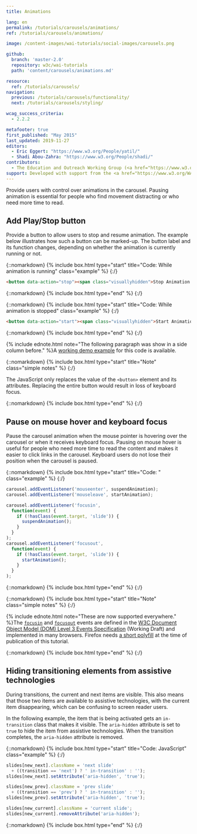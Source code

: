```yaml
---
title: Animations

lang: en
permalink: /tutorials/carousels/animations/
ref: /tutorials/carousels/animations/

image: /content-images/wai-tutorials/social-images/carousels.png

github:
  branch: 'master-2.0'
  repository: w3c/wai-tutorials
  path: 'content/carousels/animations.md'

resource:
  ref: /tutorials/carousels/
navigation:
  previous: /tutorials/carousels/functionality/
  next: /tutorials/carousels/styling/

wcag_success_criteria:
  - 2.2.2

metafooter: true
first_published: "May 2015"
last_updated: 2019-11-27
editors:
  - Eric Eggert: "https://www.w3.org/People/yatil/"
  - Shadi Abou-Zahra: "https://www.w3.org/People/shadi/"
contributors:
  - The Education and Outreach Working Group (<a href="https://www.w3.org/WAI/EO/">EOWG</a>)
support: Developed with support from the <a href="https://www.w3.org/WAI/ACT/">WAI-ACT project</a>, co-funded by the <strong>European Commission <abbr title="Information Society Technologies">IST</abbr> Programme</strong>.
---
```


Provide users with control over animations in the carousel. Pausing animation is essential for people who find movement distracting or who need more time to read.

## Add Play/Stop button

Provide a button to allow users to stop and resume animation. The example below illustrates how such a button can be marked-up. The button label and its function changes, depending on whether the animation is currently running or not.

{::nomarkdown}
{% include box.html type="start" title="Code: While animation is running" class="example" %}
{:/}

~~~html
<button data-action="stop"><span class="visuallyhidden">Stop Animation </span>￭</button>
~~~

{::nomarkdown}
{% include box.html type="end" %}
{:/}

{::nomarkdown}
{% include box.html type="start" title="Code: While animation is stopped" class="example" %}
{:/}

~~~html
<button data-action="start"><span class="visuallyhidden">Start Animation </span>▶</button>
~~~

{::nomarkdown}
{% include box.html type="end" %}
{:/}


{% include ednote.html note="The following paragraph was show in a side column before." %}A [working demo example](/tutorials/carousels/working-example/) for this code is available.

{::nomarkdown}
{% include box.html type="start" title="Note" class="simple notes" %}
{:/}

The JavaScript only replaces the value of the `<button>` element and its attributes. Replacing the entire button would result in loss of keyboard focus.

{::nomarkdown}
{% include box.html type="end" %}
{:/}

## Pause on mouse hover and keyboard focus

Pause the carousel animation when the mouse pointer is hovering over the carousel or when it receives keyboard focus. Pausing on mouse hover is useful for people who need more time to read the content and makes it easier to click links in the carousel. Keyboard users do not lose their position when the carousel is paused.

{::nomarkdown}
{% include box.html type="start" title="Code: " class="example" %}
{:/}

~~~js
carousel.addEventListener('mouseenter', suspendAnimation);
carousel.addEventListener('mouseleave', startAnimation);

carousel.addEventListener('focusin',
  function(event) {
    if (!hasClass(event.target, 'slide')) {
      suspendAnimation();
    }
  }
);
carousel.addEventListener('focusout',
  function(event) {
    if (!hasClass(event.target, 'slide')) {
      startAnimation();
    }
  }
);
~~~

{::nomarkdown}
{% include box.html type="end" %}
{:/}

{::nomarkdown}
{% include box.html type="start" title="Note" class="simple notes" %}
{:/}

{% include ednote.html note="These are now supported everywhere." %}The [`focusin`](/tutorials/carousels/https://www.w3.org/TR/DOM-Level-3-Events/#event-type-focusIn) and [`focusout`](https://www.w3.org/TR/DOM-Level-3-Events/#event-type-focusout) events are defined in the [W3C Document Object Model (DOM) Level 3 Events Specification](https://www.w3.org/TR/DOM-Level-3-Events/) (Working Draft) and implemented in many browsers. Firefox needs [a short polyfill](full-code/) at the time of publication of this tutorial.

{::nomarkdown}
{% include box.html type="end" %}
{:/}

## Hiding transitioning elements from assistive technologies

During transitions, the current and next items are visible. This also means that those two items are available to assistive technologies, with the current item disappearing, which can be confusing to screen reader users.

In the following example, the item that is being activated gets an `in-transition` class that makes it visible. The `aria-hidden` attribute is set to `true` to hide the item from assistive technologies. When the transition completes, the `aria-hidden` attribute is removed.

{::nomarkdown}
{% include box.html type="start" title="Code: JavaScript" class="example" %}
{:/}

~~~js
slides[new_next].className = 'next slide'
  + ((transition == 'next') ? ' in-transition' : '');
slides[new_next].setAttribute('aria-hidden', 'true');

slides[new_prev].className = 'prev slide'
  + ((transition == 'prev') ? ' in-transition' : '');
slides[new_prev].setAttribute('aria-hidden', 'true');

slides[new_current].className = 'current slide';
slides[new_current].removeAttribute('aria-hidden');
~~~

{::nomarkdown}
{% include box.html type="end" %}
{:/}
